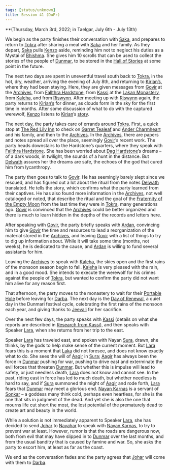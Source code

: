 ```yaml
---
tags: [status/unknown]
title: Session 41 (DuFr)
---
```


**(Thursday, March 3rd, 2022; in Taelgar, July 6th - July 13th)

We begin as the party finishes their conversation with [Saka](<../../../people/dunmari/saka.md>), and prepares to return to [Tokra](<../../../gazetteer/greater-dunmar/realms/dunmar/central-dunmar/tokra/tokra.md>) after sharing a meal with [Saka](<../../../people/dunmari/saka.md>) and her family. As they depart, [Saka](<../../../people/dunmari/saka.md>) pulls [Kenzo](<../../../people/pcs/dunmar-fellowship/kenzo.md>) aside, reminding him not to neglect his duties as a Mystai of [Bhishma](<../../../cosmology/gods/incorporeal-gods/dunmari/bhishma.md>). She gives him 10 scrolls that can be used to collect the stories of the people of [Dunmar](<../../../gazetteer/greater-dunmar/realms/dunmar/dunmar.md>), to be stored in the [Hall of Stories](<../../../gazetteer/greater-dunmar/dunmari-basin/hall-of-stories.md>) at some point in the future. 

The next two days are spent in uneventful travel south back to [Tokra](<../../../gazetteer/greater-dunmar/realms/dunmar/central-dunmar/tokra/tokra.md>), in the hot, dry, weather, arriving the evening of July 8th, and returning to [Kirian’s](<../../../gazetteer/greater-dunmar/realms/dunmar/central-dunmar/tokra/kirians.md>), where they had been staying. Here, they are given messages from [Govir](<../../../people/dunmari/govir.md>) at the [Archives](<../../../gazetteer/greater-dunmar/realms/dunmar/central-dunmar/tokra/archives.md>), from [Fallthra Hardstone](<../../../people/dwarves/fallthra-hardstone.md>), from [Kassi](<../../../people/dunmari/kassi.md>) at the [Lakan Monastery](<../../../gazetteer/greater-dunmar/realms/dunmar/central-dunmar/tokra/lakan-monastery.md>), from [Kaleha](<../../../people/dunmari/kaleha.md>), and from [Riswynn](<../../../people/pcs/dunmar-fellowship/riswynn.md>). After meeting up with [Riswynn](<../../../people/pcs/dunmar-fellowship/riswynn.md>) again, the party returns to [Kirian’s](<../../../gazetteer/greater-dunmar/realms/dunmar/central-dunmar/tokra/kirians.md>) for dinner, as clouds form in the sky for the first time in months. After some discussion of what to do with the captured werewolf, [Kenzo](<../../../people/pcs/dunmar-fellowship/kenzo.md>) listens to [Kirian](<../../../people/dunmari/kirian.md>)’s [story](<../collected-stories/kirian-s-story.md>).

The next day, the party takes care of errands around [Tokra](<../../../gazetteer/greater-dunmar/realms/dunmar/central-dunmar/tokra/tokra.md>). First, a quick stop at [The Red Lily Inn](<../../../gazetteer/greater-dunmar/realms/dunmar/central-dunmar/tokra/the-red-lily-inn.md>) to check on [Garret Tealeaf](<../../../people/halflings/garret-tealeaf.md>) and [Ander Charmheart](<../../../people/halflings/ander-charmheart.md>) and his family, and then to the [Archives](<../../../gazetteer/greater-dunmar/realms/dunmar/central-dunmar/tokra/archives.md>). In the [Archives](<../../../gazetteer/greater-dunmar/realms/dunmar/central-dunmar/tokra/archives.md>), there are papers and notes spread all over the place, seemingly [Govir](<../../../people/dunmari/govir.md>)’s recent work. The party heads downstairs to the Hardstone’s quarters, where they speak with [Fallthra Hardstone](<../../../people/dwarves/fallthra-hardstone.md>). She has been worried about [Dag Hardstone](<../../../people/dwarves/dag-hardstone.md>)’s dreams – of a dark woods, in twilight, the sounds of a hunt in the distance. But [Delwath](<../../../people/pcs/dunmar-fellowship/delwath.md>) assures her the dreams are safe, the echoes of the god that cured him from lycanthropy. 

The party then goes to talk to [Govir](<../../../people/dunmari/govir.md>). He has seemingly barely slept since we rescued, and has figured out a lot about the ritual from the notes [Delwath](<../../../people/pcs/dunmar-fellowship/delwath.md>) translated. He tells the story, which confirms what the party learned from their captives. He has also found more information in the [Archives](<../../../gazetteer/greater-dunmar/realms/dunmar/central-dunmar/tokra/archives.md>), not well cataloged or noted, that describe the ritual and the goal of the [Fraternity of the Empty Moon](<../../../groups/fraternity-of-the-empty-moon.md>) from the last time they were in [Tokra](<../../../gazetteer/greater-dunmar/realms/dunmar/central-dunmar/tokra/tokra.md>), many generations ago. [Govir](<../../../people/dunmari/govir.md>) is convinced that the [Archives](<../../../gazetteer/greater-dunmar/realms/dunmar/central-dunmar/tokra/archives.md>) could be better organized and there is much to learn hidden in the depths of the records and letters here. 

After speaking with [Govir](<../../../people/dunmari/govir.md>), the party briefly speaks with [Ardan](<../../../people/dunmari/ardan.md>), convincing him to give [Govir](<../../../people/dunmari/govir.md>) the time and resources to lead a reorganization of the material stored in the [Archives](<../../../gazetteer/greater-dunmar/realms/dunmar/central-dunmar/tokra/archives.md>), and leaving [Govir](<../../../people/dunmari/govir.md>) with a list of things to try to dig up information about. While it will take some time (months, not weeks), he is dedicated to the cause, and [Ardan](<../../../people/dunmari/ardan.md>) is willing to fund several assistants for him. 

Leaving the [Archives](<../../../gazetteer/greater-dunmar/realms/dunmar/central-dunmar/tokra/archives.md>) to speak with [Kaleha](<../../../people/dunmari/kaleha.md>), the skies open and the first rains of the monsoon season begin to fall. [Kaleha](<../../../people/dunmari/kaleha.md>) is very pleased with the rain, and in a good mood. She intends to execute the werewolf for his crimes against the people of [Tokra](<../../../gazetteer/greater-dunmar/realms/dunmar/central-dunmar/tokra/tokra.md>), but wanted to confirm the party did not want him alive for any reason first. 

That afternoon, the party moves to the monastery to wait for their [Portable Hole](<../treasure/treasure-from-tokra/portable-hole.md>) before leaving for [Darba](<../../../gazetteer/greater-dunmar/realms/dunmar/coastal-dunmar/darba/darba.md>). The next day is the [Day of Renewal](<../../../time/holidays-and-festivals/dunmari-festivals/day-of-renewal.md>), a quiet day in the Dunmari festival cycle, celebrating the first rains of the monsoon each year, and giving thanks to [Jeevali](<../../../cosmology/gods/incorporeal-gods/dunmari/jeevali.md>) for her sacrifice. 

Over the next few days, the party speaks with [Kassi](<../../../people/dunmari/kassi.md>) (details on what she reports are described in [Research from Kassi](<../letters-notes-and-tales/research-from-kassi.md>)), and then speaks with Speaker [Lara](<../../../people/dunmari/lara.md>), when she returns from her trip to the east.

Speaker [Lara](<../../../people/dunmari/lara.md>) has traveled east, and spoken with Nayan [Sura](<../../../people/dunmari/sura.md>), drawn, she thinks, by the gods to help make sense of the current moment. But [Lara](<../../../people/dunmari/lara.md>) fears this is a moment that [Laka](<../../../cosmology/gods/incorporeal-gods/dunmari/laka.md>) did not foresee, and does not know exactly what to do. She sees the will of [Aagir](<../../../cosmology/gods/incorporeal-gods/dunmari/aagir.md>) in [Sura](<../../../people/dunmari/sura.md>); [Aagir](<../../../cosmology/gods/incorporeal-gods/dunmari/aagir.md>) has always been the force in [Dunmar](<../../../gazetteer/greater-dunmar/realms/dunmar/dunmar.md>) pushing for war, pushing to drive east and exterminate the evil forces that threaten [Dunmar](<../../../gazetteer/greater-dunmar/realms/dunmar/dunmar.md>). But whether this is impulse will lead to safety, or just needless death, [Lara](<../../../people/dunmari/lara.md>) does not know and cannot see. In the past, riding east in force has led to much death, but whether needless is hard to say, and if [Sura](<../../../people/dunmari/sura.md>) summoned the might of [Aagir](<../../../cosmology/gods/incorporeal-gods/dunmari/aagir.md>) and rode forth, [Lara](<../../../people/dunmari/lara.md>) fears that [Dunmar](<../../../gazetteer/greater-dunmar/realms/dunmar/dunmar.md>) may meet a glorious end. [Nayan Karnas](<../../../people/dunmari/nayan-karnas.md>) is a servant of [Sonkar](<../../../cosmology/gods/incorporeal-gods/dunmari/sonkar.md>) – a goddess many think cold, perhaps even heartless, for she is the one that sits in judgment of the dead. And yet she is also the one that mourns life cut short the most, the lost potential of the prematurely dead to create art and beauty in the world. 

While a solution is not immediately apparent to Speaker [Lara](<../../../people/dunmari/lara.md>), she has decided to send [Johar](<../../../people/dunmari/johar.md>) to [Nayahar](<../../../gazetteer/greater-dunmar/realms/dunmar/western-dunmar/nayahar.md>) to speak with [Nayan Karnas](<../../../people/dunmari/nayan-karnas.md>), to try to prevent war at least. However, rumor is that the roads are dangerous now, both from evil that may have slipped in to [Dunmar](<../../../gazetteer/greater-dunmar/realms/dunmar/dunmar.md>) over the last months, and from the usual banditry that is caused by famine and war. So, she asks the party to escort him, at least as far as the coast. 

We end as the conversation fades and the party agrees that [Johar](<../../../people/dunmari/johar.md>) will come with them to [Darba](<../../../gazetteer/greater-dunmar/realms/dunmar/coastal-dunmar/darba/darba.md>).